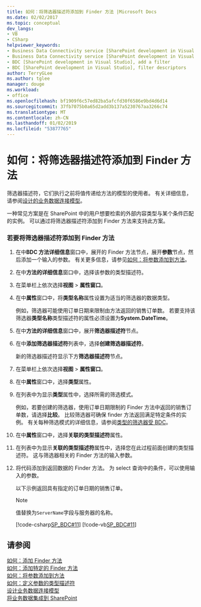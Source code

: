 ```yaml
---
title: 如何：将筛选器描述符添加到 Finder 方法 |Microsoft Docs
ms.date: 02/02/2017
ms.topic: conceptual
dev_langs:
- VB
- CSharp
helpviewer_keywords:
- Business Data Connectivity service [SharePoint development in Visual Studio], filter descriptors
- Business Data Connectivity service [SharePoint development in Visual Studio], add a filter
- BDC [SharePoint development in Visual Studio], add a filter
- BDC [SharePoint development in Visual Studio], filter descriptors
author: TerryGLee
ms.author: tglee
manager: douge
ms.workload:
- office
ms.openlocfilehash: bf1909f6c57ed82ba5afcfd30f6586e9bd4d6d14
ms.sourcegitcommit: 37fb7075b0a65d2add3b137a5230767aa3266c74
ms.translationtype: MT
ms.contentlocale: zh-CN
ms.lasthandoff: 01/02/2019
ms.locfileid: "53877765"
---
```

# <a name="how-to-add-a-filter-descriptor-to-a-finder-method"></a>如何：将筛选器描述符添加到 Finder 方法
  筛选器描述符，它们执行之前将值传递给方法的模型的使用者。 有关详细信息，请参阅[设计的业务数据连接模型](../sharepoint/designing-a-business-data-connectivity-model.md)。  
  
 一种常见方案是在 SharePoint 中的用户想要检索的外部内容类型与某个条件匹配的实例。 可以通过将筛选器描述符添加到 Finder 方法来支持此方案。  
  
### <a name="to-add-a-filter-descriptor-to-a-finder-method"></a>若要将筛选器描述符添加到 Finder 方法  
  
1.  在中**BDC 方法详细信息**窗口中，展开的 Finder 方法节点，展开**参数**节点，然后添加一个输入的参数。 有关更多信息，请参见[如何：将参数添加到方法](../sharepoint/how-to-add-a-parameter-to-a-method.md)。  
  
2.  在中**方法的详细信息**窗口中，选择该参数的类型描述符。  
  
3.  在菜单栏上依次选择**视图** > **属性窗口**。  
  
4.  在中**属性**窗口中，将**类型名称**属性设置为适当的筛选器的数据类型。  
  
     例如，筛选器可能使用订单日期来限制由方法返回的销售订单数。 若要支持该筛选器**类型名称**类型描述符的属性必须设置为**System.DateTime**。  
  
5.  在中**方法的详细信息**窗口中，展开**筛选器描述符**节点。  
  
6.  在中**添加筛选器描述符**列表中，选择**创建筛选器描述符**。  
  
     新的筛选器描述符显示下方**筛选器描述符**节点。  
  
7.  在菜单栏上依次选择**视图** > **属性窗口**。  
  
8.  在中**属性**窗口中，选择**类型**属性。  
  
9. 在列表中为显示**类型**属性中，选择所需的筛选模式。  
  
     例如，若要创建的筛选器，使用订单日期限制的 Finder 方法中返回的销售订单数，请选择**比较**。 比较筛选器可确保 finder 方法返回满足特定条件的实例。 有关每种筛选模式的详细信息，请参阅[类型的筛选器受 BDC](http://go.microsoft.com/fwlink/?LinkId=169287)。  
  
10. 在中**属性**窗口中，选择**关联的类型描述符**属性。  
  
11. 在列表中为显示**关联的类型描述符**属性中，选择您在此过程前面创建的类型描述符。 这与筛选器相关的 Finder 方法的输入参数。  
  
12. 将代码添加到返回数据的 Finder 方法。 为 select 查询中的条件，可以使用输入的参数。  
  
     以下示例返回具有指定的订单日期的销售订单。  
  
    > [!NOTE]  
    >  值替换为`ServerName`字段与服务器的名称。  
  
     [!code-csharp[SP_BDC#11](../sharepoint/codesnippet/CSharp/SP_BDC/bdcmodel1/salesorderservice.cs#11)]
     [!code-vb[SP_BDC#11](../sharepoint/codesnippet/VisualBasic/sp_bdc/bdcmodel1/salesorderservice.vb#11)]  
  
## <a name="see-also"></a>请参阅
 [如何：添加 Finder 方法](../sharepoint/how-to-add-a-finder-method.md)   
 [如何：添加特定的 Finder 方法](../sharepoint/how-to-add-a-specific-finder-method.md)   
 [如何：将参数添加到方法](../sharepoint/how-to-add-a-parameter-to-a-method.md)   
 [如何：定义参数的类型描述符](../sharepoint/how-to-define-the-type-descriptor-of-a-parameter.md)   
 [设计业务数据连接模型](../sharepoint/designing-a-business-data-connectivity-model.md)   
 [将业务数据集成到 SharePoint](../sharepoint/integrating-business-data-into-sharepoint.md)  
